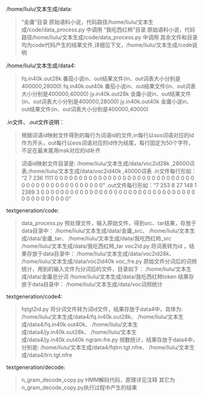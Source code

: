 
/home/liulu/文本生成/data:
>“金庸”目录         原始语料小说，代码路径/home/liulu/文本生成/code/data_process.py 中调用
“我吃西红柿”目录   原始语料小说，代码路径/home/liulu/文本生成/code/data_process.py 中调用
其余文件和目录	   均为code代码产生的结果文件,详细见下文，/home/liulu/文本生成/code说明



/home/liulu/文本生成/data4:
>fq.in40k.out28k   番茄小说in、out结果文件(in、out词表大小分别是400000,28000)
>fq.in40k.out40k   番茄小说in、out结果文件(in、out词表大小分别是400000,40000)
>jy.in40k.out28k   金庸小说in、out结果文件(in、out词表大小分别是400000,28000)
>jy.in40k.out40k   金庸小说in、out结果文件(in、out词表大小分别是400000,40000)

.in文件、.out文件说明：
>根据词语id映射文件得到的每行为词语id的文件,in每行以sos词语对应的id作为开头，out每行以eos词语对应的id作为结尾，每行固定为50个字符，不足在最末尾用msk对应的id补齐
					   
>词语id映射文件目录是: /home/liulu/文本生成/data/voc2id28k ,28000词表;/home/liulu/文本生成/data/voc2id40k ,40000词表
.in文件每行形如： “2 7 236 1111 0 0 0 0 0 0 0 0 0 0 0 0 0 0 0 0 0 0 0 0 0 0 0 0 0 0 0 0 0 0 0 0 0 0 0 0 0 0 0 0 0 0 0 0 0 0”
.out文件每行形如：“7 253 8 27 148 1 2389 3 0 0 0 0 0 0 0 0 0 0 0 0 0 0 0 0 0 0 0 0 0 0 0 0 0 0 0 0 0 0 0 0 0 0 0 0 0 0 0 0 0 0”


textgeneration/code:
>data_process.py  预处理文件，输入原始文件，得到src、tar结果，存放于data目录中：
>				 /home/liulu/文本生成/data/金庸_src、
>				 /home/liulu/文本生成/data/金庸_tar、
>				 /home/liulu/文本生成/data/我吃西红柿_src
>				 /home/liulu/文本生成/data/我吃西红柿_tar
>voc2id.py        将词表转为id ，结果存放于data目录中：
>				 /home/liulu/文本生成/data/voc2id28k、
>				 /home/liulu/文本生成/data/voc2id40k
>voc_fre.py       原始文件分词后的词频统计，用到的输入文件为分词后的文件，目录如下：
>				 /home/liulu/文本生成/data/金庸总分词 
>				 /home/liulu/文本生成/data/我吃西红柿token
>				 结果存放于data目录中：
>				 /home/liulu/文本生成/data/voc词频统计 


textgeneration/code4:
>fqtgt2id.py   将分词文件转为词id文件，结果存放于data4中，具体为:
              /home/liulu/文本生成/data4/fq.in40k.out28k、
			  /home/liulu/文本生成/data4/fq.in40k.out40k、
			  /home/liulu/文本生成/data4/jy.in40k.out28k、
			  /home/liulu/文本生成/data4/jy.in40k.out40k
ngram.fre.py  频数统计，结果存放于data4中，分别是:
              /home/liulu/文本生成/data4/fqtrn.tgt.nfre、 
			  /home/liulu/文本生成/data4/trn.tgt.nfre



textgeneration/decode:
>n_gram_decode_copy.py  HMM解码代码，原理详见注释
其它为n_gram_decode_copy.py执行过程中产生的结果



